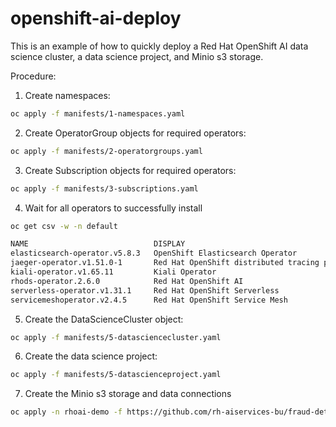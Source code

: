# openshift-ai-deploy

This is an example of how to quickly deploy a Red Hat OpenShift AI data science cluster, a data science project, and Minio s3 storage.

Procedure:

1. Create namespaces:
```bash
oc apply -f manifests/1-namespaces.yaml
```

2. Create OperatorGroup objects for required operators:
```bash
oc apply -f manifests/2-operatorgroups.yaml
```

3. Create Subscription objects for required operators:
```bash
oc apply -f manifests/3-subscriptions.yaml
```

4. Wait for all operators to successfully install
```bash
oc get csv -w -n default

NAME                            DISPLAY                                          VERSION    REPLACES                             PHASE
elasticsearch-operator.v5.8.3   OpenShift Elasticsearch Operator                 5.8.3      elasticsearch-operator.v5.8.2        Succeeded
jaeger-operator.v1.51.0-1       Red Hat OpenShift distributed tracing platform   1.51.0-1   jaeger-operator.v1.47.1-5            Succeeded
kiali-operator.v1.65.11         Kiali Operator                                   1.65.11    kiali-operator.v1.65.10              Succeeded
rhods-operator.2.6.0            Red Hat OpenShift AI                             2.6.0      rhods-operator.2.5.0                 Succeeded
serverless-operator.v1.31.1     Red Hat OpenShift Serverless                     1.31.1     serverless-operator.v1.31.0          Succeeded
servicemeshoperator.v2.4.5      Red Hat OpenShift Service Mesh                   2.4.5-0    servicemeshoperator.v2.4.4           Succeeded
```

5. Create the DataScienceCluster object:
```bash
oc apply -f manifests/5-datasciencecluster.yaml
```

6. Create the data science project:
```bash
oc apply -f manifests/5-datascienceproject.yaml
```

7. Create the Minio s3 storage and data connections
```bash
oc apply -n rhoai-demo -f https://github.com/rh-aiservices-bu/fraud-detection/raw/main/setup/setup-s3.yaml
```